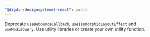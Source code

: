 ```yaml
---
"@digdir/designsystemet-react": patch
---
```


Deprecate `useDebounceCallback`, `useIsomorphicLayoutEffect` and `useMediaQuery`. Use utility libraries or create your own utility function.
